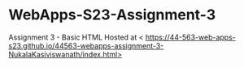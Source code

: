 # WebApps-S23-Assignment-3
Assignment 3 - Basic HTML
Hosted at < https://44-563-web-apps-s23.github.io/44563-webapps-assignment-3-NukalaKasiviswanath/index.html>